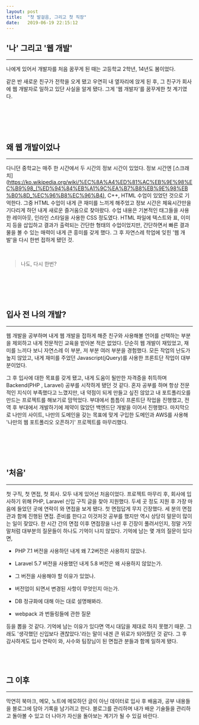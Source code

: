 ```yaml
---
layout: post
title:  "첫 발걸음, 그리고 첫 직장"
date:   2019-06-19 22:15:12
---
```


## '나' 그리고 '웹 개발'

---

나에게 있어서 개발자를 처음 꿈꾸게 된 때는 고등학교 2학년, 14년도 봄이었다. 

같은 반 새로운 친구가 전학을 오게 됐고 우연히 내 옆자리에 앉게 된 후, 그 친구가 회사에 웹 개발자로 일하고 있단 사실을 알게 됐다. 
그게 '웹 개발자'를 꿈꾸게한 첫 계기였다.

<br><br><br><br>

## 왜 웹 개발이었나

---

다니던 중학교는 매주 한 시간에서 두 시간의 정보 시간이 있었다. 정보 시간엔 [스크래치](https://ko.wikipedia.org/wiki/%EC%8A%A4%ED%81%AC%EB%9E%98%EC%B9%98_(%ED%94%84%EB%A1%9C%EA%B7%B8%EB%9E%98%EB%B0%8D_%EC%96%B8%EC%96%B4), C++, HTML 수업이 있었던 것으로 기억한다. 
그중 HTML 수업이 내게 큰 재미를 느끼게 해주었고 정보 시간은 체육시간만을 기다리게 하던 내게 새로운 즐거움으로 찾아왔다. 수업 내용은 기본적인 태그들을 사용한 레이아웃, 인라인 스타일을 사용한 CSS 정도였다.
 HTML 파일에 텍스트와 표, 이미지 등을 삽입하고 결과가 출력되는 간단한 형태의 수업이었지만, 간단하면서 빠른 결과물을 볼 수 있는 매력이 내게 큰 흥미를 갖게 했다. 그 후 자연스레 학업에 잊힌 '웹 개발'을 다시 한번 접하게 됐던 것.

<br>

>나도, 다시 한번?

<br><br><br><br>

## 입사 전 나의 개발?

---
웹 개발을 공부하며 내게 웹 개발을 접하게 해준 친구와 사용해볼 언어를 선택하는 부분을 제외하고 내게 전문적인 교육을 받아본 적은 없었다. 단순히 웹 개발이 재밌었고, 재미를 느끼다 보니 자연스레 이 부분, 저 부분 여러 부분을 경험했다. 모든 작업의 난도가 높지 않았고, 내게 재미를 주었던 Javascript(jQuery)를 사용한 프론트단 작업이 대부분이었다. 


그 후 입사에 대한 목표를 갖게 됐고, 내게 도움이 될만한 자격증을 취득하며 Backend(PHP , Laravel) 공부를 시작하게 됐던 것 같다. 혼자 공부를 하며 항상 전문적인 지식이 부족했다고 느꼈지만, 내 약점이 되게 만들고 싶진 않았고 내 포트폴리오를 만드는 프로젝트를 해보기로 맘먹었다. 부대에서 틈틈이 프론트단 작업을 진행했고, 전역 후 부대에서 개발하기에 제약이 많았던 백엔드단 개발을 이어서 진행했다. 마지막으로 나만의 사이트, 나만의 도메인을 갖는 목표에 맞게 구입한 도메인과 AWS를 사용해 '나만의 웹 포트폴리오 오픈하기' 프로젝트를 마무리했다.

<br><br><br><br>

## '처음'

---

첫 구직, 첫 면접, 첫 회사. 모두 내게 있어선 처음이었다.  프로젝트 마무리 후, 회사에 입사하기 위해 PHP, Laravel 신입 구직 글을 찾아 지원했다. 두세 곳 정도 지원 후 가장 마음에 들었던 곳에 연락이 와 면접을 보게 됐다. 첫 면접답게 무지 긴장했다. 세 분의 면접관과 함께 진행된 면접. 준비를 한다고 이것저것 공부를 했지만 역시 상당히 말문이 많이는 일이 잦았다.  한 시간 간의 면접 이후 면접장을 나선 후 긴장이 풀려서인지, 정말 거짓말처럼 대부분의 질문들이 하나도 기억이 나지 않았다. 기억에 남는 몇 개의 질문이 있다면, 

-   PHP 7.1 버전을 사용하던 내게 왜 7.2버전은 사용하지 않았나. 

-   Laravel 5.7 버전을 사용했던 내게 5.8 버전은 왜 사용하지 않았는가. 

-   그 버전을 사용해야 할 이유가 있었나.

-   버전업이 되면서 변경된 사항이 무엇인지 아는가.

-   DB 정규화에 대해 아는 대로 설명해봐라.

-    webpack 과 번들링들에 관한 질문


등을 뽑을 것 같다. 기억에 남는 이유가 있다면 역시 대답을 제대로 하지 못했기 때문. 그래도 '생각했던 신입보다 괜찮았다.'라는 말이 내겐 큰 위로가 되어줬던 것 같다. 그 후 감사하게도 입사 연락이 와, 사수와 팀장님이 된 면접관 분들과 함께 일하게 됐다.
​
<br><br><br><br>

## 그 이후

---

막연히 북마크, 메모, 노트에 메모하던 글이 아닌 데이터로 입사 후 배움과, 공부 내용들을 블로그에 담아 기록을 남기려고 한다. 블로그를 관리하며 내가 배운 기술들을 관리하고 돌아볼 수 있고 더 나아가 자신을 돌아보는 계기가 될 수 있길 바란다.

<br><br><br><br>